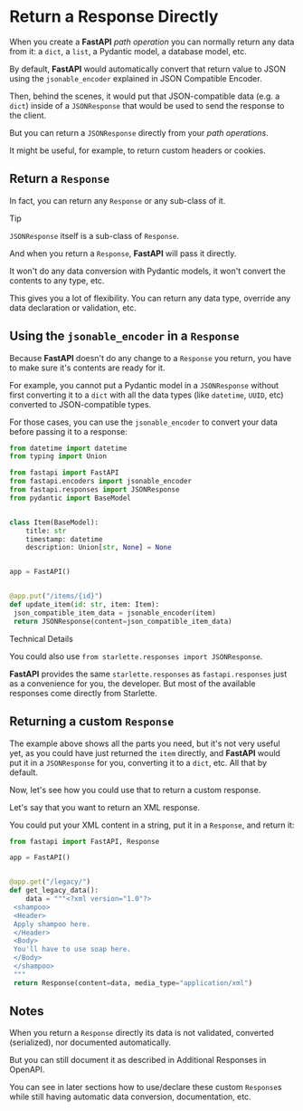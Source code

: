 
# Return a Response Directly


When you create a **FastAPI** *path operation* you can normally return any data from it: a `dict`, a `list`, a Pydantic model, a database model, etc.


By default, **FastAPI** would automatically convert that return value to JSON using the `jsonable_encoder` explained in JSON Compatible Encoder.


Then, behind the scenes, it would put that JSON-compatible data (e.g. a `dict`) inside of a `JSONResponse` that would be used to send the response to the client.


But you can return a `JSONResponse` directly from your *path operations*.


It might be useful, for example, to return custom headers or cookies.


## Return a `Response`


In fact, you can return any `Response` or any sub-class of it.



Tip


`JSONResponse` itself is a sub-class of `Response`.



And when you return a `Response`, **FastAPI** will pass it directly.


It won't do any data conversion with Pydantic models, it won't convert the contents to any type, etc.


This gives you a lot of flexibility. You can return any data type, override any data declaration or validation, etc.


## Using the `jsonable_encoder` in a `Response`


Because **FastAPI** doesn't do any change to a `Response` you return, you have to make sure it's contents are ready for it.


For example, you cannot put a Pydantic model in a `JSONResponse` without first converting it to a `dict` with all the data types (like `datetime`, `UUID`, etc) converted to JSON-compatible types.


For those cases, you can use the `jsonable_encoder` to convert your data before passing it to a response:



```python
from datetime import datetime
from typing import Union

from fastapi import FastAPI
from fastapi.encoders import jsonable_encoder
from fastapi.responses import JSONResponse
from pydantic import BaseModel


class Item(BaseModel):
    title: str
    timestamp: datetime
    description: Union[str, None] = None


app = FastAPI()


@app.put("/items/{id}")
def update_item(id: str, item: Item):
 json_compatible_item_data = jsonable_encoder(item)
 return JSONResponse(content=json_compatible_item_data)

```


Technical Details


You could also use `from starlette.responses import JSONResponse`.


**FastAPI** provides the same `starlette.responses` as `fastapi.responses` just as a convenience for you, the developer. But most of the available responses come directly from Starlette.



## Returning a custom `Response`


The example above shows all the parts you need, but it's not very useful yet, as you could have just returned the `item` directly, and **FastAPI** would put it in a `JSONResponse` for you, converting it to a `dict`, etc. All that by default.


Now, let's see how you could use that to return a custom response.


Let's say that you want to return an XML response.


You could put your XML content in a string, put it in a `Response`, and return it:



```python
from fastapi import FastAPI, Response

app = FastAPI()


@app.get("/legacy/")
def get_legacy_data():
    data = """<?xml version="1.0"?>
 <shampoo>
 <Header>
 Apply shampoo here.
 </Header>
 <Body>
 You'll have to use soap here.
 </Body>
 </shampoo>
 """
 return Response(content=data, media_type="application/xml")

```

## Notes


When you return a `Response` directly its data is not validated, converted (serialized), nor documented automatically.


But you can still document it as described in Additional Responses in OpenAPI.


You can see in later sections how to use/declare these custom `Response`s while still having automatic data conversion, documentation, etc.



